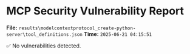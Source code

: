 # MCP Security Vulnerability Report
**File:** `results\modelcontextprotocol_create-python-server\tool_definitions.json`
**Time:** `2025-06-21 04:15:51`

✅ No vulnerabilities detected.